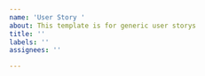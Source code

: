```yaml
---
name: 'User Story '
about: This template is for generic user storys
title: ''
labels: ''
assignees: ''

---
```



